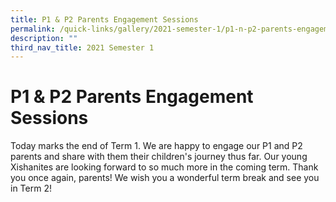 ```yaml
---
title: P1 & P2 Parents Engagement Sessions
permalink: /quick-links/gallery/2021-semester-1/p1-n-p2-parents-engagement-sessions
description: ""
third_nav_title: 2021 Semester 1
---
```

# **P1 & P2 Parents Engagement Sessions**

Today marks the end of Term 1. We are happy to engage our P1 and P2 parents and share with them their children's journey thus far. Our young Xishanites are looking forward to so much more in the coming term. Thank you once again, parents! We wish you a wonderful term break and see you in Term 2!